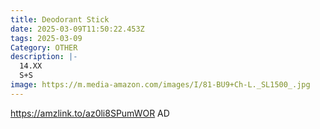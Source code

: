 ```yaml
---
title: Deodorant Stick
date: 2025-03-09T11:50:22.453Z
tags: 2025-03-09
Category: OTHER
description: |-
  14.XX
  S+S
image: https://m.media-amazon.com/images/I/81-BU9+Ch-L._SL1500_.jpg
---
```

https://amzlink.to/az0li8SPumWOR  AD<!--StartFragment-->

![]()

<!--EndFragment-->